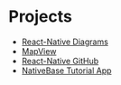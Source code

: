 # Projects

* [React-Native Diagrams](https://docs.google.com/document/d/13yLa_woGqo12fEHdpkpy7zEgwTaBHzEZRNrfhGkI2is/edit)
* [MapView](https://docs.expo.io/versions/v27.0.0/sdk/map-view)
* [React-Native GitHub](https://github.com/facebook/react-native)
* [NativeBase Tutorial App](https://startreact.com/themes/nativebase-tutorial-app/?utm_source=nativebase&utm_medium=showcase+section&utm_campaign=nativebase)
